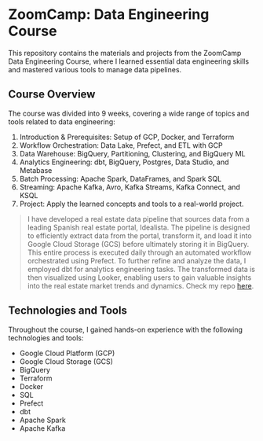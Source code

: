 # ZoomCamp: Data Engineering Course

This repository contains the materials and projects from the ZoomCamp Data Engineering Course, where I learned essential data engineering skills and mastered various tools to manage data pipelines.

## Course Overview
The course was divided into 9 weeks, covering a wide range of topics and tools related to data engineering:

1. Introduction & Prerequisites: Setup of GCP, Docker, and Terraform
2. Workflow Orchestration: Data Lake, Prefect, and ETL with GCP
3. Data Warehouse: BigQuery, Partitioning, Clustering, and BigQuery ML
4. Analytics Engineering: dbt, BigQuery, Postgres, Data Studio, and Metabase
5. Batch Processing: Apache Spark, DataFrames, and Spark SQL
6. Streaming: Apache Kafka, Avro, Kafka Streams, Kafka Connect, and KSQL
7. Project: Apply the learned concepts and tools to a real-world project.

> I have developed a real estate data pipeline that sources data from a leading Spanish real estate portal, Idealista. The pipeline is designed to efficiently extract data from the portal, transform it, and load it into Google Cloud Storage (GCS) before ultimately storing it in BigQuery. This entire process is executed daily through an automated workflow orchestrated using Prefect. To further refine and analyze the data, I employed dbt for analytics engineering tasks. The transformed data is then visualized using Looker, enabling users to gain valuable insights into the real estate market trends and dynamics. Check my repo [here](https://github.com/alexquant1993/real_estate_spain/tree/do_droplets).

## Technologies and Tools

Throughout the course, I gained hands-on experience with the following technologies and tools:

- Google Cloud Platform (GCP)
- Google Cloud Storage (GCS)
- BigQuery
- Terraform
- Docker
- SQL
- Prefect
- dbt
- Apache Spark
- Apache Kafka